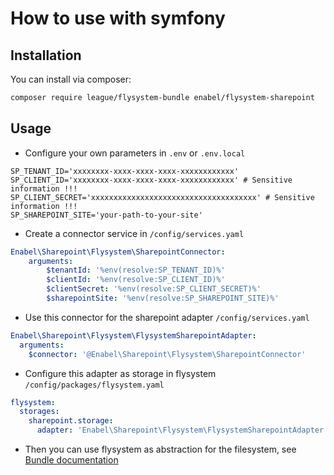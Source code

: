 # How to use with symfony

## Installation

You can install via composer:

``` bash
composer require league/flysystem-bundle enabel/flysystem-sharepoint
```

## Usage

* Configure your own parameters in `.env` or `.env.local`

```dotenv
SP_TENANT_ID='xxxxxxxx-xxxx-xxxx-xxxx-xxxxxxxxxxxx'
SP_CLIENT_ID='xxxxxxxx-xxxx-xxxx-xxxx-xxxxxxxxxxxx' # Sensitive information !!!
SP_CLIENT_SECRET='xxxxxxxxxxxxxxxxxxxxxxxxxxxxxxxxxxxxx' # Sensitive information !!!
SP_SHAREPOINT_SITE='your-path-to-your-site'
```

* Create a connector service in `/config/services.yaml`

```yaml
Enabel\Sharepoint\Flysystem\SharepointConnector:
    arguments:
        $tenantId: '%env(resolve:SP_TENANT_ID)%'
        $clientId: '%env(resolve:SP_CLIENT_ID)%'
        $clientSecret: '%env(resolve:SP_CLIENT_SECRET)%'
        $sharepointSite: '%env(resolve:SP_SHAREPOINT_SITE)%'
```

* Use this connector for the sharepoint adapter `/config/services.yaml`

```yaml
Enabel\Sharepoint\Flysystem\FlysystemSharepointAdapter:
  arguments:
    $connector: '@Enabel\Sharepoint\Flysystem\SharepointConnector'
```

* Configure this adapter as storage in flysystem `/config/packages/flysystem.yaml`

```yaml
flysystem:
  storages:
    sharepoint.storage:
      adapter: 'Enabel\Sharepoint\Flysystem\FlysystemSharepointAdapter'
```

* Then you can use flysystem as abstraction for the filesystem, 
  see [Bundle documentation](https://github.com/thephpleague/flysystem-bundle)